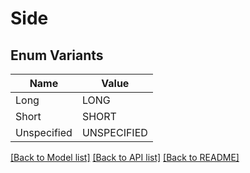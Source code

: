 # Side

## Enum Variants

| Name | Value |
|---- | -----|
| Long | LONG |
| Short | SHORT |
| Unspecified | UNSPECIFIED |


[[Back to Model list]](../README.md#documentation-for-models) [[Back to API list]](../README.md#documentation-for-api-endpoints) [[Back to README]](../README.md)


